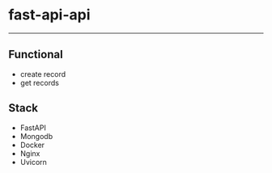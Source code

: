 # fast-api-api
___
## Functional
+ create record
+ get records

## Stack
+ FastAPI
+ Mongodb
+ Docker
+ Nginx
+ Uvicorn
